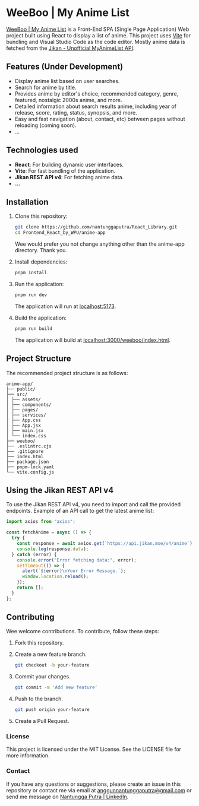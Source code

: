# WeeBoo | My Anime List

[WeeBoo | My Anime List](https://nantunggaputra.github.io/React_Library/Frontend_React_by_WPU/anime-app/weeboo/) is a Front-End SPA (Single Page Application) Web project built using React to display a list of anime. This project uses [Vite](https://vitejs.dev/) for bundling and Visual Studio Code as the code editor. Mostly anime data is fetched from the [Jikan - Unofficial MyAnimeList API](https://docs.api.jikan.moe/).

## Features (Under Development)

- Display anime list based on user searches.
- Search for anime by title.
- Provides anime by editor's choice, recommended category, genre, featured, nostalgic 2000s anime, and more.
- Detailed information about search results anime, including year of release, score, rating, status, synopsis, and more.
- Easy and fast navigation (about, contact, etc) between pages without reloading (coming soon).
- ...

## Technologies used

- **React**: For building dynamic user interfaces.
- **Vite**: For fast bundling of the application.
- **Jikan REST API v4**: For fetching anime data.
- **...**

## Installation

1.  Clone this repository:

    ```bash
    git clone https://github.com/nantunggaputra/React_Library.git
    cd Frontend_React_by_WPU/anime-app
    ```

    Wee would prefer you not change anything other than the anime-app directory. Thank you.

2.  Install dependencies:

    ```bash
    pnpm install
    ```

3.  Run the application:

    ```bash
    pnpm run dev
    ```

    The application will run at [localhost:5173](http://localhost:5173).

4.  Build the application:

    ```bash
    pnpm run build
    ```

    The application will build at [localhost:3000/weeboo/index.html](http://localhost:3000/weeboo/index.html).

## Project Structure

The recommended project structure is as follows:

```
anime-app/
├── public/
├── src/
│ ├── assets/
│ ├── components/
│ ├── pages/
│ ├── services/
│ ├── App.css
│ ├── App.jsx
│ ├── main.jsx
│ └── index.css
├── weeboo/
├── .eslintrc.cjs
├── .gitignore
├── index.html
├── package.json
├── pnpm-lock.yaml
└── vite.config.js
```

## Using the Jikan REST API v4

To use the Jikan REST API v4, you need to import and call the provided endpoints. Example of an API call to get the latest anime list:

```jsx
import axios from "axios";

const fetchAnime = async () => {
  try {
    const response = await axios.get(`https://api.jikan.moe/v4/anime`);
    console.log(response.data);
  } catch (error) {
    console.error("Error fetching data:", error);
    setTimeout(() => {
      alert(`${error}\nYour Error Message.`);
      window.location.reload();
    });
    return [];
  }
};
```

## Contributing

Wee welcome contributions. To contribute, follow these steps:

1.  Fork this repository.

2.  Create a new feature branch.

    ```bash
    git checkout -b your-feature
    ```

3.  Commit your changes.

    ```bash
    git commit -m 'Add new feature'
    ```

4.  Push to the branch.

    ```bash
    git push origin your-feature
    ```

5.  Create a Pull Request.

### License

This project is licensed under the MIT License. See the LICENSE file for more information.

### Contact

If you have any questions or suggestions, please create an issue in this repository or contact me via email at anggunnantunggaputra@gmail.com or send me message on [Nantungga Putra | LinkedIn](https://www.linkedin.com/in/nantungga-putra-451779116/).
